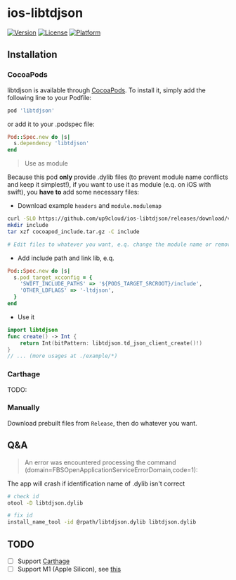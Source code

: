 # ios-libtdjson

[![Version](https://img.shields.io/cocoapods/v/libtdjson.svg?style=flat)](https://cocoapods.org/pods/libtdjson)
[![License](https://img.shields.io/cocoapods/l/libtdjson.svg?style=flat)](https://cocoapods.org/pods/libtdjson)
[![Platform](https://img.shields.io/cocoapods/p/libtdjson.svg?style=flat)](https://cocoapods.org/pods/libtdjson)

## Installation

### CocoaPods

libtdjson is available through [CocoaPods](https://cocoapods.org). To install it, simply add the following line to your Podfile:

```ruby
pod 'libtdjson'
```

or add it to your .podspec file:

```ruby
Pod::Spec.new do |s|
  s.dependency 'libtdjson'
end
```

> Use as module

Because this pod **only** provide .dylib files (to prevent module name conflicts and keep it simplest!), if you want to use it as module (e.q. on iOS with swift), you **have to** add some necessary files:

- Download example `headers` and `module.modulemap`

```bash
curl -SLO https://github.com/up9cloud/ios-libtdjson/releases/download/v0.2.0/cocoapod_include.tar.gz
mkdir include
tar xzf cocoapod_include.tar.gz -C include

# Edit files to whatever you want, e.q. change the module name or remove export symbols you don't need
```

- Add include path and link lib, e.q.

```ruby
Pod::Spec.new do |s|
  s.pod_target_xcconfig = {
    'SWIFT_INCLUDE_PATHS' => '${PODS_TARGET_SRCROOT}/include',
    'OTHER_LDFLAGS' => '-ltdjson',
  }
end
```

- Use it

```swift
import libtdjson
func create() -> Int {
    return Int(bitPattern: libtdjson.td_json_client_create()!)
}
// ... (more usages at ./example/*)
```

### Carthage

TODO:

### Manually

Download prebuilt files from `Release`, then do whatever you want.

## Q&A

> An error was encountered processing the command (domain=FBSOpenApplicationServiceErrorDomain,code=1):

The app will crash if identification name of .dylib isn't correct

```bash
# check id
otool -D libtdjson.dylib

# fix id
install_name_tool -id @rpath/libtdjson.dylib libtdjson.dylib
```

## TODO

- [ ] Support [Carthage](https://github.com/Carthage/Carthage/blob/master/Documentation/Artifacts.md#cartfile)
- [ ] Support M1 (Apple Silicon), see [this](https://github.com/tdlib/td/pull/1620)
